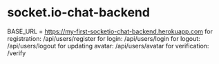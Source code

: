 # socket.io-chat-backend

BASE_URL = https://my-first-socketio-chat-backend.herokuapp.com
for registration: /api/users/register
for login: /api/users/login
for logout: /api/users/logout
for updating avatar: /api/users/avatar
for verification: /verify
